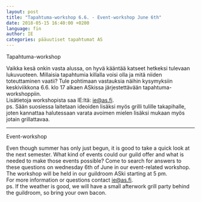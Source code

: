 ```yaml
---
layout: post
title: "Tapahtuma-workshop 6.6. - Event-workshop June 6th"
date: 2018-05-15 16:40:00 +0200
language: fin
author: IE
categories: pääuutiset tapahtumat AS 
---
```

Tapahtuma-workshop

Vaikka kesä onkin vasta alussa, on hyvä kääntää katseet hetkeksi tulevaan lukuvuoteen. Millaisia tapahtumia killalla voisi olla ja mitä niiden toteuttaminen vaatii? Tule pohtimaan vastauksia näihin kysymyksiin keskiviikkona 6.6. klo 17 alkaen ASkissa järjestettävään tapahtuma-workshoppiin.<br>
Lisätietoja workshopista saa IE:ltä: ie@as.fi.<br>
ps. Sään suosiessa laitetaan ideoiden lisäksi myös grilli tulille takapihalle, joten kannattaa halutessaan varata avoimen mielen lisäksi mukaan myös jotain grillattavaa.

---
Event-workshop

Even though summer has only just begun, it is good to take a quick look at the next semester. What kind of events could our guild offer and what is needed to make those events possible? Come to search for answers to these questions on wednesday 6th of June in our event-related workshop. The workshop will be held in our guildroom ASki starting at 5 pm.<br>
For more information or questions contact ie@as.fi.<br>
ps. If the weather is good, we will have a small afterwork grill party behind the guildroom, so bring your own bacon.